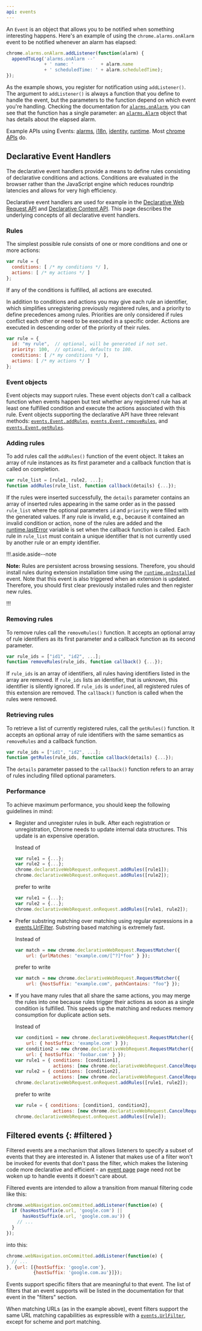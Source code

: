 ```yaml
---
api: events
---
```


An `Event` is an object that allows you to be notified when something interesting happens. Here's an
example of using the `chrome.alarms.onAlarm` event to be notified whenever an alarm has elapsed:

```js
chrome.alarms.onAlarm.addListener(function(alarm) {
  appendToLog('alarms.onAlarm --'
              + ' name: '          + alarm.name
              + ' scheduledTime: ' + alarm.scheduledTime);
});
```

As the example shows, you register for notification using `addListener()`. The argument to
`addListener()` is always a function that you define to handle the event, but the parameters to the
function depend on which event you're handling. Checking the documentation for [`alarms.onAlarm`][1],
you can see that the function has a single parameter: an [`alarms.Alarm`][2] object that has details
about the elapsed alarm.

Example APIs using Events: [alarms][3], [i18n][4], [identity][5], [runtime][6]. Most [chrome
APIs][7] do.

## Declarative Event Handlers

The declarative event handlers provide a means to define rules consisting of declarative conditions
and actions. Conditions are evaluated in the browser rather than the JavaScript engine which reduces
roundtrip latencies and allows for very high efficiency.

Declarative event handlers are used for example in the [Declarative Web Request API][8] and
[Declarative Content API][9]. This page describes the underlying concepts of all declarative event
handlers.

### Rules

The simplest possible rule consists of one or more conditions and one or more actions:

```js
var rule = {
  conditions: [ /* my conditions */ ],
  actions: [ /* my actions */ ]
};
```

If any of the conditions is fulfilled, all actions are executed.

In addition to conditions and actions you may give each rule an identifier, which simplifies
unregistering previously registered rules, and a priority to define precedences among rules.
Priorities are only considered if rules conflict each other or need to be executed in a specific
order. Actions are executed in descending order of the priority of their rules.

```js
var rule = {
  id: "my rule",  // optional, will be generated if not set.
  priority: 100,  // optional, defaults to 100.
  conditions: [ /* my conditions */ ],
  actions: [ /* my actions */ ]
};
```

### Event objects

Event objects may support rules. These event objects don't call a callback function when
events happen but test whether any registered rule has at least one fulfilled condition and execute
the actions associated with this rule. Event objects supporting the declarative API have three
relevant methods: [`events.Event.addRules`][11], [`events.Event.removeRules`][12], and
[`events.Event.getRules`][13].

### Adding rules

To add rules call the `addRules()` function of the event object. It takes an array of rule instances
as its first parameter and a callback function that is called on completion.

```js
var rule_list = [rule1, rule2, ...];
function addRules(rule_list, function callback(details) {...});
```

If the rules were inserted successfully, the `details` parameter contains an array of inserted rules
appearing in the same order as in the passed `rule_list` where the optional parameters `id` and
`priority` were filled with the generated values. If any rule is invalid, e.g., because it contained
an invalid condition or action, none of the rules are added and the [runtime.lastError][14] variable
is set when the callback function is called. Each rule in `rule_list` must contain a unique
identifier that is not currently used by another rule or an empty identifier.

!!!.aside.aside--note

**Note:** Rules are persistent across browsing sessions. Therefore, you should install rules during
extension installation time using the [`runtime.onInstalled`][15] event. Note that this event is
also triggered when an extension is updated. Therefore, you should first clear previously installed
rules and then register new rules.

!!!

### Removing rules

To remove rules call the `removeRules()` function. It accepts an optional array of rule identifiers
as its first parameter and a callback function as its second parameter.

```js
var rule_ids = ["id1", "id2", ...];
function removeRules(rule_ids, function callback() {...});
```

If `rule_ids` is an array of identifiers, all rules having identifiers listed in the array are
removed. If `rule_ids` lists an identifier, that is unknown, this identifier is silently ignored. If
`rule_ids` is `undefined`, all registered rules of this extension are removed. The `callback()`
function is called when the rules were removed.

### Retrieving rules

To retrieve a list of currently registered rules, call the `getRules()` function. It accepts an
optional array of rule identifiers with the same semantics as `removeRules` and a callback function.

```js
var rule_ids = ["id1", "id2", ...];
function getRules(rule_ids, function callback(details) {...});
```

The `details` parameter passed to the `callback()` function refers to an array of rules including
filled optional parameters.

### Performance

To achieve maximum performance, you should keep the following guidelines in mind:

- Register and unregister rules in bulk. After each registration or unregistration, Chrome needs to
  update internal data structures. This update is an expensive operation.

  Instead of

  ```js
  var rule1 = {...};
  var rule2 = {...};
  chrome.declarativeWebRequest.onRequest.addRules([rule1]);
  chrome.declarativeWebRequest.onRequest.addRules([rule2]);
  ```

  prefer to write

  ```js
  var rule1 = {...};
  var rule2 = {...};
  chrome.declarativeWebRequest.onRequest.addRules([rule1, rule2]);
  ```

- Prefer substring matching over matching using regular expressions in a [events.UrlFilter][16].
  Substring based matching is extremely fast.

  Instead of

  ```js
  var match = new chrome.declarativeWebRequest.RequestMatcher({
      url: {urlMatches: "example.com/[^?]*foo" } });
  ```

  prefer to write

  ```js
  var match = new chrome.declarativeWebRequest.RequestMatcher({
      url: {hostSuffix: "example.com", pathContains: "foo"} });
  ```

- If you have many rules that all share the same actions, you may merge the rules into one because
  rules trigger their actions as soon as a single condition is fulfilled. This speeds up the
  matching and reduces memory consumption for duplicate action sets.

  Instead of

  ```js
  var condition1 = new chrome.declarativeWebRequest.RequestMatcher({
      url: { hostSuffix: 'example.com' } });
  var condition2 = new chrome.declarativeWebRequest.RequestMatcher({
      url: { hostSuffix: 'foobar.com' } });
  var rule1 = { conditions: [condition1],
                actions: [new chrome.declarativeWebRequest.CancelRequest()]};
  var rule2 = { conditions: [condition2],
                actions: [new chrome.declarativeWebRequest.CancelRequest()]};
  chrome.declarativeWebRequest.onRequest.addRules([rule1, rule2]);
  ```

  prefer to write

  ```js
  var rule = { conditions: [condition1, condition2],
                actions: [new chrome.declarativeWebRequest.CancelRequest()]};
  chrome.declarativeWebRequest.onRequest.addRules([rule]);
  ```

## Filtered events {: #filtered }

Filtered events are a mechanism that allows listeners to specify a subset of events that they are
interested in. A listener that makes use of a filter won't be invoked for events that don't pass the
filter, which makes the listening code more declarative and efficient - an [event page][17] page
need not be woken up to handle events it doesn't care about.

Filtered events are intended to allow a transition from manual filtering code like this:

```js
chrome.webNavigation.onCommitted.addListener(function(e) {
  if (hasHostSuffix(e.url, 'google.com') ||
      hasHostSuffix(e.url, 'google.com.au')) {
    // ...
  }
});
```

into this:

```js
chrome.webNavigation.onCommitted.addListener(function(e) {
  // ...
}, {url: [{hostSuffix: 'google.com'},
          {hostSuffix: 'google.com.au'}]});
```

Events support specific filters that are meaningful to that event. The list of filters that an event
supports will be listed in the documentation for that event in the "filters" section.

When matching URLs (as in the example above), event filters support the same URL matching
capabilities as expressible with a [`events.UrlFilter`][18], except for scheme and port matching.

[1]: /docs/extensions/reference/alarms#event-onAlarm
[2]: /docs/extensions/reference/alarms#type-Alarm
[3]: /docs/extensions/reference/alarms
[4]: /docs/extensions/reference/i18n
[5]: /docs/extensions/reference/identity
[6]: /docs/extensions/reference/runtime
[7]: /docs/extensions/reference
[8]: /docs/extensions/reference/declarativeWebRequest
[9]: /docs/extensions/reference/declarativeContent
[10]: /docs/extensions/reference/events
[11]: #method-Event-addRules
[12]: #method-Event-removeRules
[13]: #method-Event-getRules
[14]: /docs/extensions/reference/runtime#property-lastError
[15]: /docs/extensions/reference/runtime#event-onInstalled
[16]: #type-UrlFilter
[17]: /docs/extensions/mv2/event_pages
[18]: #type-UrlFilter

